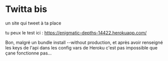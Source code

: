 # Twitta bis

un site qui tweet à ta place

tu peux le test ici : https://enigmatic-depths-14422.herokuapp.com/

Bon, malgré un bundle install --without production, et après avoir renseigné les keys de l'api dans les config vars de Heroku c'est pas impossible que çane fonctionne pas...
